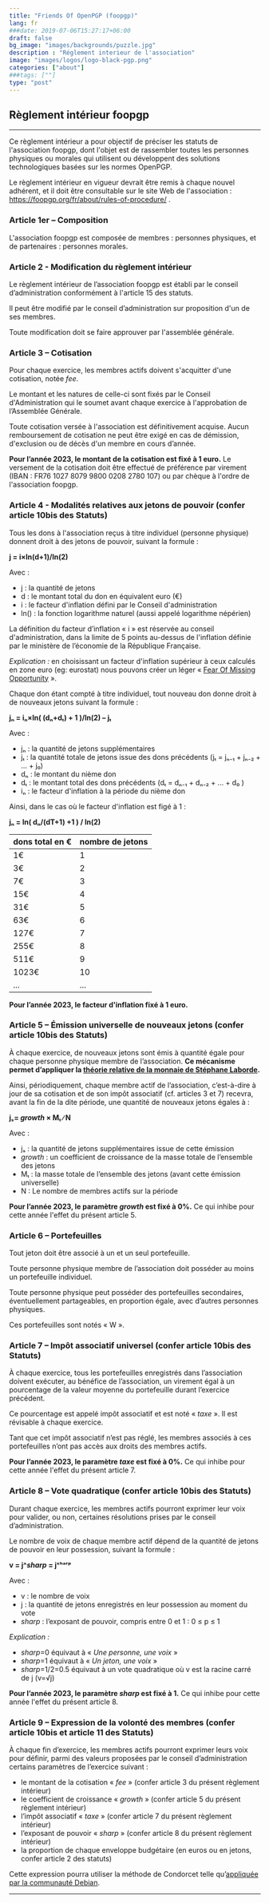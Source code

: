 ```yaml
---
title: "Friends Of OpenPGP (foopgp)"
lang: fr
###date: 2019-07-06T15:27:17+06:00
draft: false
bg_image: "images/backgrounds/puzzle.jpg"
description : "Réglement interieur de l'association"
image: "images/logos/logo-black-pgp.png"
categories: ["about"]
###tags: [""]
type: "post"
---
```


## Règlement intérieur foopgp

---

Ce règlement intérieur a pour objectif de préciser les statuts de l'association foopgp, dont l'objet est de rassembler toutes les personnes physiques ou morales qui utilisent ou développent des solutions technologiques basées sur les normes OpenPGP.

Le règlement intérieur en vigueur devrait être remis à chaque nouvel adhérent,
et il doit être consultable sur le site Web de l'association : https://foopgp.org/fr/about/rules-of-procedure/ .


### Article 1er – Composition

L'association foopgp est composée de membres : personnes physiques, et de partenaires : personnes morales.


### Article 2 - Modification du règlement intérieur

Le règlement intérieur de l’association foopgp est établi par le conseil d’administration conformément à l'article 15 des statuts.

Il peut être modifié par le conseil d’administration sur proposition d'un de ses membres.

Toute modification doit se faire approuver par l'assemblée générale.


### Article 3 – Cotisation

Pour chaque exercice, les membres actifs doivent s'acquitter d'une cotisation, notée *fee*.

Le montant et les natures de celle-ci sont fixés par le Conseil d'Administration qui le soumet avant chaque exercice à l'approbation de l’Assemblée Générale.

Toute cotisation versée à l'association est définitivement acquise. Aucun remboursement de cotisation ne peut être exigé en cas de démission, d'exclusion ou de décès d'un membre en cours d’année.

**Pour l’année 2023, le montant de la cotisation est fixé à 1 euro.** Le versement de la cotisation doit être effectué de préférence par virement (IBAN : FR76 1027 8079 9800 0208 2780 107) ou par chèque à l'ordre de l'association foopgp.


### Article 4 - Modalités relatives aux jetons de pouvoir (confer article 10bis des Statuts)

Tous les dons à l'association reçus à titre individuel (personne physique) donnent droit à des jetons de pouvoir,
suivant la formule :

**j = i×ln(d+1)/ln(2)**

Avec :
* j : la quantité de jetons
* d : le montant total du don en équivalent euro (€)
* i : le facteur d'inflation défini par le Conseil d'administration
* ln() : la fonction logarithme naturel (aussi appelé logarithme népérien)

La définition du facteur d’inflation « i » est réservée au conseil d'administration, dans la limite de 5 points au-dessus de l'inflation définie par le ministère de l’économie de la République Française.

*Explication :* en choisissant un facteur d'inflation supérieur à ceux calculés en zone euro (eg: eurostat)
nous pouvons créer un léger « [Fear Of Missing Opportunity](https://fr.wikipedia.org/wiki/Syndrome_FOMO) ».

Chaque don étant compté à titre individuel, tout nouveau don donne droit à de nouveaux jetons suivant la formule :

**jₙ = iₙ×ln( (dₙ+dₜ) + 1 )/ln(2) – jₜ**

Avec :
* jₙ : la quantité de jetons supplémentaires
* jₜ : la quantité totale de jetons issue des dons précédents (jₜ = jₙ₋₁ + jₙ₋₂ + ... + j₀)
* dₙ : le montant du nième don
* dₜ : le montant total des dons précédents (dₜ = dₙ₋₁ + dₙ₋₂ + ... + d₀ )
* iₙ : le facteur d'inflation à la période du nième don

Ainsi, dans le cas où le facteur d'inflation est figé à 1 :

**jₙ = ln( dₙ/(dT+1) +1 ) / ln(2)**

| dons total en € | nombre de jetons |
|---|---|
| 1€ | 1 |
| 3€ | 2 |
| 7€ | 3 |
| 15€ | 4 |
| 31€ | 5 |
| 63€ | 6 |
| 127€ | 7 |
| 255€ | 8 |
| 511€ | 9 |
| 1023€ | 10 |
| ... | ... |

**Pour l’année 2023, le facteur d'inflation fixé à 1 euro.**


### Article 5 – Émission universelle de nouveaux jetons (confer article 10bis des Statuts)

À chaque exercice, de nouveaux jetons sont émis à quantité égale pour chaque personne physique membre de l’association. **Ce mécanisme permet d’appliquer la [théorie relative de la monnaie de Stéphane Laborde](https://trm.creationmonetaire.info/).**

Ainsi, périodiquement, chaque membre actif de l’association, c’est-à-dire à jour de sa cotisation et de son impôt associatif (cf. articles 3 et 7) recevra, avant la fin de la dite période, une quantité de nouveaux jetons égales à :

**jₛ= *growth* × Mₜ ∕ N**

Avec :
* jₛ : la quantité de jetons supplémentaires issue de cette émission
* *growth* : un coefficient de croissance de la masse totale de l’ensemble des jetons
* Mₜ : la masse totale de l’ensemble des jetons (avant cette émission universelle)
* N : Le nombre de membres actifs sur la période

**Pour l’année 2023, le paramètre *growth* est fixé à 0%.** Ce qui inhibe
pour cette année l'effet du présent article 5.

### Article 6 – Portefeuilles

Tout jeton doit être associé à un et un seul portefeuille.

Toute personne physique membre de l’association doit posséder au moins un portefeuille individuel.

Toute personne physique peut posséder des portefeuilles secondaires, éventuellement partageables, en proportion égale, avec d’autres personnes physiques.

Ces portefeuilles sont notés « W ».


### Article 7 – Impôt associatif universel (confer article 10bis des Statuts)

À chaque exercice, tous les portefeuilles enregistrés dans l’association doivent exécuter, au bénéfice de l’association, un virement égal à un pourcentage de la valeur moyenne du portefeuille durant l’exercice précédent.

Ce pourcentage est appelé impôt associatif et est noté « *taxe* ». Il est révisable à chaque exercice.

Tant que cet impôt associatif n’est pas réglé, les membres associés à ces portefeuilles n’ont pas accès aux droits des membres actifs.

**Pour l’année 2023, le paramètre *taxe* est fixé à 0%.** Ce qui inhibe
pour cette année l'effet du présent article 7.

### Article 8 – Vote quadratique (confer article 10bis des Statuts)

Durant chaque exercice, les membres actifs pourront exprimer leur voix pour valider, ou non, certaines résolutions prises par le conseil d’administration.

Le nombre de voix de chaque membre actif dépend de la quantité de jetons de pouvoir en leur possession, suivant la formule :

**v = j^*sharp* = jˢʰᵃʳᵖ**

Avec :
* v : le nombre de voix
* j : la quantité de jetons enregistrés en leur possession au moment du vote
* *sharp* : l’exposant de pouvoir, compris entre 0 et 1 : 0 ≤ p ≤ 1

*Explication :*
* *sharp*=0 équivaut à « *Une personne, une voix* »
* *sharp*=1 équivaut à « *Un jeton, une voix* »
* *sharp*=1/2=0.5 équivaut à un vote quadratique où v est la racine carré de j (v=√j)

**Pour l’année 2023, le paramètre *sharp* est fixé à 1.** Ce qui inhibe
pour cette année l'effet du présent article 8.


### Article 9 – Expression de la volonté des membres (confer article 10bis et article 11 des Statuts)

À chaque fin d’exercice, les membres actifs pourront exprimer leurs voix pour définir, parmi des valeurs proposées par le conseil d’administration certains paramètres de l’exercice suivant :

* le montant de la cotisation « *fee* » (confer article 3 du présent règlement intérieur)
* le coefficient de croissance « *growth* » (confer article 5 du présent règlement intérieur)
* l’impôt associatif « *taxe* » (confer article 7 du présent règlement intérieur)
* l’exposant de pouvoir « *sharp* » (confer article 8 du présent règlement intérieur)
* la proportion de chaque enveloppe budgétaire (en euros ou en jetons, confer article 2 des statuts)

Cette expression pourra utiliser la méthode de Condorcet telle qu’[appliquée par la communauté Debian](https://www.debian.org/vote/).

---

